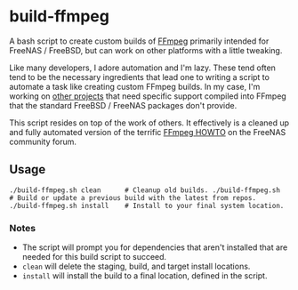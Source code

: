 # build-ffmpeg

A bash script to create custom builds of [FFmpeg](https://ffmpeg.org) primarily intended for FreeNAS / FreeBSD, but can work on other platforms with a little tweaking.

Like many developers, I adore automation and I'm lazy. These tend often tend to be the necessary ingredients that lead one to writing a script to automate a task like creating custom FFmpeg builds. In my case, I'm working on [other projects](https://github.com/hjdhjd/homebridge-unifi-protect2) that need specific support compiled into FFmpeg that the standard FreeBSD / FreeNAS packages don't provide.

This script resides on top of the work of others. It effectively is a cleaned up and fully automated version of the terrific [FFmpeg HOWTO](https://www.ixsystems.com/community/threads/how-to-install-ffmpeg-in-a-jail.39818/) on the FreeNAS community forum.

## Usage

`
./build-ffmpeg.sh clean      # Cleanup old builds.
./build-ffmpeg.sh            # Build or update a previous build with the latest from repos.
./build-ffmpeg.sh install    # Install to your final system location.
`

### Notes
* The script will prompt you for dependencies that aren't installed that are needed for this build script to succeed.
* `clean` will delete the staging, build, and target install locations.
* `install` will install the build to a final location, defined in the script.
